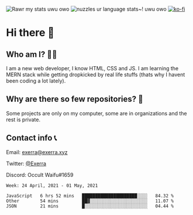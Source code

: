 ![Rawr my stats uwu owo](https://github-readme-stats.vercel.app/api?username=Exerra&show_icons=true&theme=buefy)
![nuzzles ur language stats~! uwu owo](https://github-readme-stats.vercel.app/api/top-langs/?username=Exerra&layout=compact)
[![ko-fi](https://www.ko-fi.com/img/githubbutton_sm.svg)](https://ko-fi.com/X8X130H96)
# Hi there 👋
## Who am I? 🙋‍♀️
I am a new web developer, I know HTML, CSS and JS. I am learning the MERN stack while getting dropkicked by real life stuffs (thats why I havent been coding a lot lately).
## Why are there so few repositories? 🤔
Some projects are only on my computer, some are in organizations and the rest is private.
## Contact info 📞
Email: [exerra@exerra.xyz](mailto:exerra@exerra.xyz)

Twitter: [@Exerra](https://twitter.com/exerra)

Discord: Occult Waifu#1659

<!--START_SECTION:waka-->
```text
Week: 24 April, 2021 - 01 May, 2021

JavaScript   6 hrs 52 mins   █████████████████████░░░░   84.32 % 
Other        54 mins         ██▓░░░░░░░░░░░░░░░░░░░░░░   11.07 % 
JSON         21 mins         █░░░░░░░░░░░░░░░░░░░░░░░░   04.44 % 
```
<!--END_SECTION:waka-->

